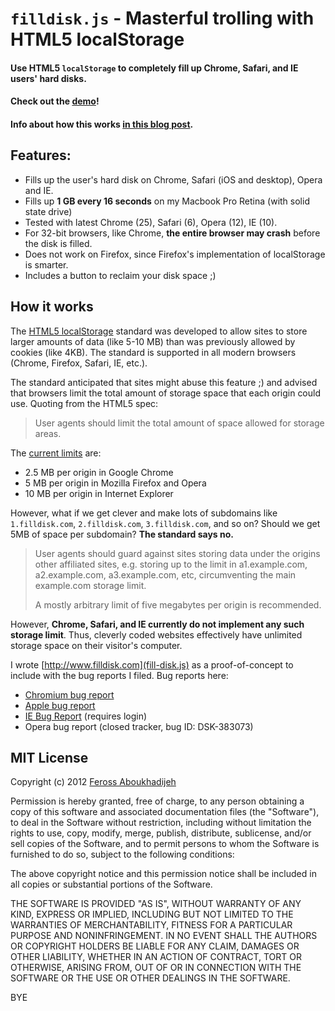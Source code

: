 # `filldisk.js` - Masterful trolling with HTML5 localStorage

#### Use HTML5 `localStorage` to completely fill up Chrome, Safari, and IE users' hard disks.

#### Check out the [demo](http://www.filldisk.com)!

#### Info about how this works [in this blog post](http://feross.org/fill-disk/).

## Features:

- Fills up the user's hard disk on Chrome, Safari (iOS and desktop), Opera and IE.
- Fills up **1 GB every 16 seconds** on my Macbook Pro Retina (with solid state drive)
- Tested with latest Chrome (25), Safari (6), Opera (12), IE (10).
- For 32-bit browsers, like Chrome, **the entire browser may crash** before the disk is filled.
- Does not work on Firefox, since Firefox's implementation of localStorage is smarter.
- Includes a button to reclaim your disk space ;)

## How it works

The [HTML5 localStorage](http://www.w3.org/TR/webstorage/) standard was developed to allow sites to store larger amounts of data (like 5-10 MB) than was previously allowed by cookies (like 4KB). The standard is supported in all modern browsers (Chrome, Firefox, Safari, IE, etc.).

The standard anticipated that sites might abuse this feature ;) and advised that browsers limit the total amount of storage space that each origin could use. Quoting from the HTML5 spec:

> User agents should limit the total amount of space allowed for storage areas.

The [current limits](http://en.wikipedia.org/wiki/Web_storage#Storage_size) are:

- 2.5 MB per origin in Google Chrome
- 5 MB per origin in Mozilla Firefox and Opera
- 10 MB per origin in Internet Explorer

However, what if we get clever and make lots of subdomains like `1.filldisk.com`, `2.filldisk.com`, `3.filldisk.com`, and so on? Should we get 5MB of space per subdomain? **The standard says no.**

> User agents should guard against sites storing data under the origins other affiliated sites, e.g. storing up to the limit in a1.example.com, a2.example.com, a3.example.com, etc, circumventing the main example.com storage limit.
>
> A mostly arbitrary limit of five megabytes per origin is recommended.

However, **Chrome, Safari, and IE currently do not implement any such storage limit**. Thus, cleverly coded websites effectively have unlimited storage space on their visitor's computer.

I wrote [http://www.filldisk.com](fill-disk.js) as a proof-of-concept to include with the bug reports I filed. Bug reports here:

- [Chromium bug report](https://code.google.com/p/chromium/issues/detail?id=178980)
- [Apple bug report](http://openradar.appspot.com/radar?id=2792401)
- [IE Bug Report](https://connect.microsoft.com/IE/feedback/details/780246/localstorage-stores-unlimited-amount-of-data-with-unlimited-subdomains-against-spec) (requires login)
- Opera bug report (closed tracker, bug ID: DSK-383073)

## MIT License

Copyright (c) 2012 [Feross Aboukhadijeh](http://feross.org)

Permission is hereby granted, free of charge, to any person obtaining a copy of this software and associated documentation files (the "Software"), to deal in the Software without restriction, including without limitation the rights to use, copy, modify, merge, publish, distribute, sublicense, and/or sell copies of the Software, and to permit persons to whom the Software is furnished to do so, subject to the following conditions:

The above copyright notice and this permission notice shall be included in all copies or substantial portions of the Software.

THE SOFTWARE IS PROVIDED "AS IS", WITHOUT WARRANTY OF ANY KIND, EXPRESS OR IMPLIED, INCLUDING BUT NOT LIMITED TO THE WARRANTIES OF MERCHANTABILITY, FITNESS FOR A PARTICULAR PURPOSE AND NONINFRINGEMENT. IN NO EVENT SHALL THE AUTHORS OR COPYRIGHT HOLDERS BE LIABLE FOR ANY CLAIM, DAMAGES OR OTHER LIABILITY, WHETHER IN AN ACTION OF CONTRACT, TORT OR OTHERWISE, ARISING FROM, OUT OF OR IN CONNECTION WITH THE SOFTWARE OR THE USE OR OTHER DEALINGS IN THE SOFTWARE.

BYE
